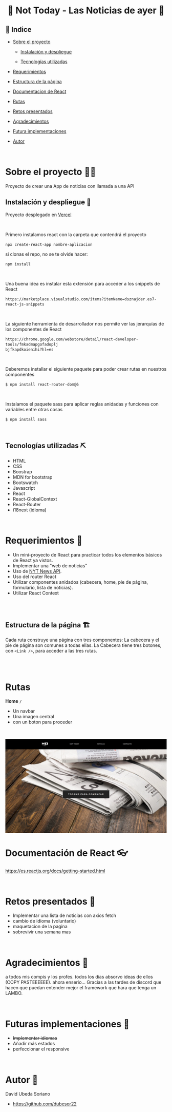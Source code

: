 # <center> 📰 Not Today - Las Noticias de ayer 📰</center>

## 📑 Indice

- [Sobre el proyecto](#sobre-el-proyecto)

  - [Instalación y despliegue](#instalacion-y-despliegue)

  - [Tecnologías utilizadas](#tecnologias-utilizadas)

- [Requerimientos](#requerimientos)

- [Estructura de la página](#estructura-de-la-pagina)

- [Documentacion de React](#documentacion-de-react)

- [Rutas](#rutas)

- [Retos presentados](#retos-presentados)

- [Agradecimientos](#agradecimientos)

- [Futura implementaciones](#futuras-implementaciones)

- [Autor](#autor)

<br>

# Sobre el proyecto 🙇‍♀️

Proyecto de crear una App de noticias con llamada a una API

## Instalación y despliegue 🤖

Proyecto desplegado en [Vercel](https://news-app-three-mu.vercel.app/)

<br>

Primero instalamos react con la carpeta que contendrá el proyecto

```
npx create-react-app nombre-aplicacion
```

si clonas el repo, no se te olvide hacer:

```
npm install
```

<br>

Una buena idea es instalar esta extensión para acceder a los snippets de React

```
https://marketplace.visualstudio.com/items?itemName=dsznajder.es7-react-js-snippets
```

<br>

La siguiente herramienta de desarrollador nos permite ver las jerarquías de los componentes de React

```
https://chrome.google.com/webstore/detail/react-developer-tools/fmkadmapgofadoplj
bjfkapdkoienihi?hl=es
```

<br>

Deberemos installar el siguiente paquete para poder crear rutas en nuestros componentes

```
$ npm install react-router-dom@6
```

<br>

Instalamos el paquete sass para aplicar reglas anidadas y funciones con variables entre otras cosas

```
$ npm install sass

```

<br>

## Tecnologías utilizadas ⛏️

- HTML
- CSS
- Boostrap
- MDN for bootstrap
- Bootswatch
- Javascript
- React
- React-GlobalContext
- React-Router
- i18next (idioma)

<br>

# Requerimientos 🦂

- Un mini-proyecto de React para practicar todos los elementos básicos de React ya vistos.
- Implementar una "web de noticias"
- Uso de [NYT News API](https://developer.nytimes.com/apis).
- Uso del router React
- Utilizar componentes anidados (cabecera, home, pie de página, formulario, lista de noticias).
- Utilizar React Context

<br><br>

## Estructura de la página 🏗️

Cada ruta construye una página con tres componentes: La cabecera y el pie de página son comunes a
todas ellas. La Cabecera tiene tres botones, con `<Link />`, para acceder a las
tres rutas.

<br><br>

# Rutas

**Home** `/`

- Un navbar
- Una imagen central
- con un boton para proceder

<br>

![Home screenshot](./src/assets/img/main.png)

# Documentación de React 👓

https://es.reactjs.org/docs/getting-started.html

<br>

# Retos presentados 💢

- Implementar una lista de noticias con axios fetch
- cambio de idioma (voluntario)
- maquetacion de la pagina
- sobrevivir una semana mas

<br>

# Agradecimientos 🤝

a todos mis compis y los profes. todos los dias absorvo ideas de ellos (COPY PASTEEEEEE).
ahora enserio... Gracias a las tardes de discord que hacen que puedan entender mejor el framework que hara que tenga un LAMBO.

<br>

# Futuras implementaciones 🚀

- ~~Implementar idiomas~~
- Añadir más estados
- perfeccionar el responsive

<br>

# Autor 🐧

David Ubeda Soriano

- https://github.com/dubesor22

